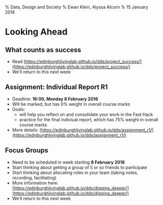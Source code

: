 % Data, Design and Society
% Ewan Klein, Alyssa Alcorn
% 15 January 2016

# Looking Ahead

## What counts as success

* Read [https://edinburghlivinglab.github.io/dds/project_success/](https://edinburghlivinglab.github.io/dds/project_success/)
* We'll return to this next week

##  Assignment: Individual Report R1

* Deadline: **16:00, Monday 8 February 2016**
* Will be marked, but has 0% weight in overall course marks
* Goals:
	* will help you reflect on and consolidate your work in the Fast Hack
	* practice for the final indiviual report, which has 75% weight in overall course marks
* More details: [https://edinburghlivinglab.github.io/dds/assignment_r1/](https://edinburghlivinglab.github.io/dds/assignment_r1/)



## Focus Groups

* Need to be scheduled in week starting **8 February 2016**
* Start thinking about getting a group of 5 or so friends to participate
* Start thinking about allocating roles in your team (taking notes, recording, facilitating)
* More information here: [https://edinburghlivinglab.github.io/dds/digging_deeper/](https://edinburghlivinglab.github.io/dds/digging_deeper/)
* We'll return to this next week
